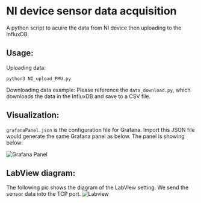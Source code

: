 # NI device sensor data acquisition
A python script to acuire the data from NI device then uploading to the InfluxDB.

## Usage:
Uploading data:

```python3 NI_upload_PMU.py```

Downloading data example:
Please reference the ```data_download.py```, which downloads the data in the InfluxDB and save to a CSV file.

## Visualization:
```grafanaPanel.json``` is the configuration file for Grafana. Import this JSON file would generate the same Grafana panel as below. The panel is showing below:

![Grafana Panel](pics/Grafana_screenshot.png "Grafana Panel")

## LabView diagram:
The following pic shows the diagram of the LabView setting. We send the sensor data into the TCP port.
![Labview](pics/Labview_snapshot.png.png "Labview")

